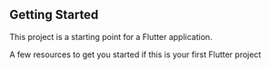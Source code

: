 
## Getting Started
This project is a starting point for a Flutter application.

A few resources to get you started if this is your first Flutter project
